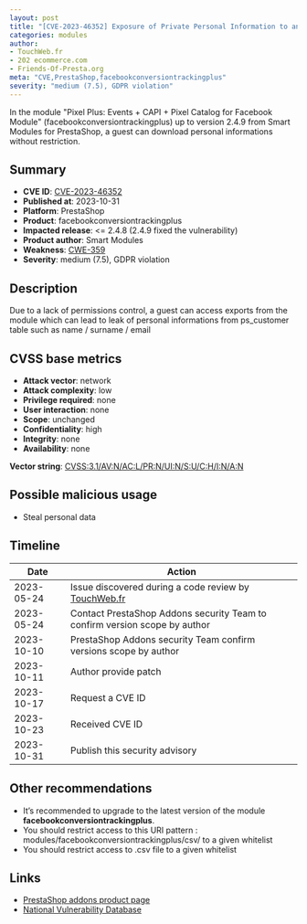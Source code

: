 ```yaml
---
layout: post
title: "[CVE-2023-46352] Exposure of Private Personal Information to an Unauthorized Actor in Smart Modules - Pixel Plus: Events + CAPI + Pixel Catalog for Facebook Module module for PrestaShop"
categories: modules
author:
- TouchWeb.fr
- 202 ecommerce.com
- Friends-Of-Presta.org
meta: "CVE,PrestaShop,facebookconversiontrackingplus"
severity: "medium (7.5), GDPR violation"
---
```


In the module "Pixel Plus: Events + CAPI + Pixel Catalog for Facebook Module" (facebookconversiontrackingplus) up to version 2.4.9 from Smart Modules for PrestaShop, a guest can download personal informations without restriction.

## Summary

* **CVE ID**: [CVE-2023-46352](https://cve.mitre.org/cgi-bin/cvename.cgi?name=CVE-2023-46352)
* **Published at**: 2023-10-31
* **Platform**: PrestaShop
* **Product**: facebookconversiontrackingplus
* **Impacted release**: <= 2.4.8 (2.4.9 fixed the vulnerability)
* **Product author**: Smart Modules
* **Weakness**: [CWE-359](https://cwe.mitre.org/data/definitions/359.html)
* **Severity**: medium (7.5), GDPR violation

## Description

Due to a lack of permissions control, a guest can access exports from the module which can lead to leak of personal informations from ps_customer table such as name / surname / email


## CVSS base metrics

* **Attack vector**: network
* **Attack complexity**: low
* **Privilege required**: none
* **User interaction**: none
* **Scope**: unchanged
* **Confidentiality**: high
* **Integrity**: none
* **Availability**: none

**Vector string**: [CVSS:3.1/AV:N/AC:L/PR:N/UI:N/S:U/C:H/I:N/A:N](https://nvd.nist.gov/vuln-metrics/cvss/v3-calculator?vector=AV:N/AC:L/PR:N/UI:N/S:U/C:H/I:N/A:N)

## Possible malicious usage

* Steal personal data

## Timeline

| Date | Action |
|--|--|
| 2023-05-24 | Issue discovered during a code review by [TouchWeb.fr](https://www.touchweb.fr) |
| 2023-05-24 | Contact PrestaShop Addons security Team to confirm version scope by author |
| 2023-10-10 | PrestaShop Addons security Team confirm versions scope by author |
| 2023-10-11 | Author provide patch |
| 2023-10-17 | Request a CVE ID |
| 2023-10-23 | Received CVE ID |
| 2023-10-31 | Publish this security advisory |

## Other recommendations

* It’s recommended to upgrade to the latest version of the module **facebookconversiontrackingplus**.
* You should restrict access to this URI pattern : modules/facebookconversiontrackingplus/csv/ to a given whitelist
* You should restrict access to .csv file to a given whitelist

## Links

* [PrestaShop addons product page](https://addons.prestashop.com/en/analytics-statistics/18739-pixel-plus-events-capi-pixel-catalog-for-facebook.html)
* [National Vulnerability Database](https://nvd.nist.gov/vuln/detail/CVE-2023-46352)
